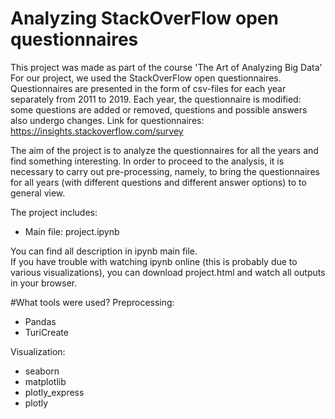 # Analyzing StackOverFlow open questionnaires

This project was made as part of the course 'The Art of Analyzing Big Data'  
For our project, we used the StackOverFlow open questionnaires. Questionnaires are presented in the form of csv-files for each year separately from 2011 to 2019. Each year, the questionnaire is modified: some questions are added or removed, questions and possible answers also undergo changes.
Link for questionnaires: https://insights.stackoverflow.com/survey

The aim of the project is to analyze the questionnaires for all the years and find something interesting. In order to proceed to the analysis, it is necessary to carry out pre-processing, namely, to bring the questionnaires for all years (with different questions and different answer options) to to general view.

The project includes:
  - Main file: project.ipynb
 

You can find all description in ipynb main file.  
If you have trouble with watching ipynb online (this is probably due to various visualizations), you can download project.html and watch all outputs in your browser.

#What tools were used?
Preprocessing:
- Pandas
- TuriCreate  
  
Visualization:
- seaborn 
- matplotlib 
- plotly_express 
- plotly

